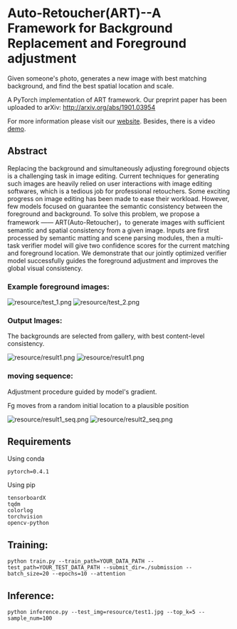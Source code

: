 # Auto-Retoucher(ART)--A Framework for Background Replacement and Foreground adjustment
Given someone's photo, generates a new image with best matching background, and find the best spatial location and scale.

A PyTorch implementation of ART framework. Our preprint paper has been uploaded to arXiv: http://arxiv.org/abs/1901.03954

For more information please visit our [website](https://suyang98.github.io/Auto-Retoucher/). Besides, there is a video [demo](https://v.qq.com/x/page/o082798ic8d.html).

## Abstract
Replacing the background and simultaneously adjusting foreground objects is a challenging task in image editing. Current techniques for generating such images are heavily relied on user interactions with image editing softwares, which is a tedious job for professional retouchers. Some exciting progress on image editing has been made to ease their workload. However, few models focused on guarantee the semantic consistency between the foreground and background. To solve this problem, we propose a   framework —— ART(Auto-Retoucher)，to generate images with sufficient semantic and spatial consistency from a given image. Inputs are first processed by semantic matting and scene parsing modules, then a multi-task verifier model will give two confidence scores for the current matching and foreground location. We demonstrate that our jointly optimized verifier model successfully guides the foreground adjustment and improves the global visual consistency.

### Example foreground images:

![resource/test_1.png](resource/test_1.png)
![resource/test_2.png](resource/test_2.png)

### Output Images:

The backgrounds are selected from gallery, with best content-level consistency.

![resource/result1.png](resource/demo2.png)
![resource/result1.png](resource/result1.png)

### moving sequence:
Adjustment procedure guided by model's gradient. 

Fg moves from a random initial location to a plausible position

![resource/result1_seq.png](resource/moving_sequence1.jpg)
![resource/result2_seq.png](resource/moving_sequence2.jpg)

## Requirements
Using conda
```
pytorch=0.4.1
```

Using pip
```
tensorboardX  
tqdm   
colorlog
torchvision
opencv-python 
``` 
## Training:

```
python train.py --train_path=YOUR_DATA_PATH --test_path=YOUR_TEST_DATA_PATH --submit_dir=./submission --batch_size=20 --epochs=10 --attention
```

## Inference:

```
python inference.py --test_img=resource/test1.jpg --top_k=5 --sample_num=100
```
